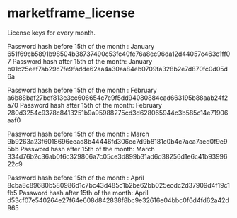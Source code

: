 # marketframe_license
License keys for every month.


Password hash before 15th of the month : January 651f69cb5891b98504b38737490c53fc40fe76a8ec96da12d44057c463c1ff07
Password hash after 15th of the month: January b01c25eef7ab29c7fe9fadde62aa4a30aa84eb0709fa328b2e7d870fc0d05d6a

Password hash before 15th of the month : February a6b88baf27bdf813e3cc606654c7e9f5dd94080884cad663195b88aab24f2a70
Password hash after 15th of the month: February 280d3254c9378c8413251b9a95988275cd3d628065944c3b585c14e71906aaf0

Password hash before 15th of the month : March 9b9263a23f6018696eead8b44446fd306ec7d9b8181c0b4c7aca7aed0f9e95bb
Password hash after 15th of the month: March 334d76b2c36ab0f6c329806a7c05ce3d899b31ad6d38256d1e6c41b9399622c9

Password hash before 15th of the month : April 8cba8c89680b580986d1c7bc43d485c1b2be62bb025ecdc2d37909d4f19c1fb5
Password hash after 15th of the month: April d53cf07e540264e27f64e608d842838f8bc9e32616e04bbc0f6d4fd62a42d965

